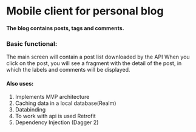 # Mobile client for personal blog

#### The blog contains posts, tags and comments.

### Basic functional:

The main screen will contain a post list downloaded by the API
When you click on the post, you will see a fragment with the detail of the post, 
in which the labels and comments will be displayed.

#### Also uses:

1. Implements MVP architecture 
2. Caching data in a local database(Realm)
3. Databinding
4. To work with api is used Retrofit
5. Dependency Injection (Dagger 2)
